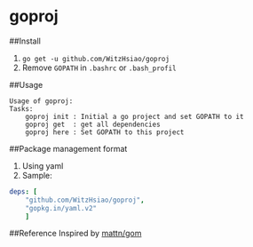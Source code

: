 # goproj

##Install
1. ```go get -u github.com/WitzHsiao/goproj```
2. Remove ```GOPATH``` in ```.bashrc``` or ```.bash_profil```

##Usage
```
Usage of goproj:
Tasks:
	goproj init : Initial a go project and set GOPATH to it
	goproj get  : get all dependencies
	goproj here : Set GOPATH to this project
```
##Package management format
1. Using yaml
2. Sample:
``` yml
deps: [
	"github.com/WitzHsiao/goproj", 
	"gopkg.in/yaml.v2"
	]
```
##Reference
Inspired by [mattn/gom](https://github.com/mattn/gom)
